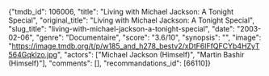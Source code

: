 {"tmdb_id": 106006, "title": "Living with Michael Jackson: A Tonight Special", "original_title": "Living with Michael Jackson: A Tonight Special", "slug_title": "living-with-michael-jackson-a-tonight-special", "date": "2003-02-06", "genre": "Documentaire", "score": "3.6/10", "synopsis": "", "image": "https://image.tmdb.org/t/p/w185_and_h278_bestv2/xDtF6lFfQFCYb4HZyT564Gqklzo.jpg", "actors": ["Michael Jackson (Himself)", "Martin Bashir (Himself)"], "comments": [], "recommandations_id": [66110]}